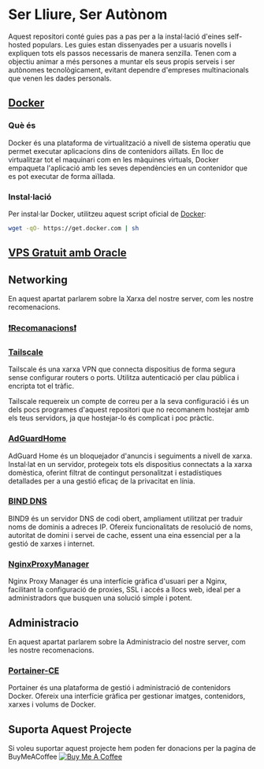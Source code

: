 # Ser Lliure, Ser Autònom
Aquest repositori conté guies pas a pas per a la instal·lació d'eines self-hosted populars. Les guies estan dissenyades per a usuaris novells i expliquen tots els passos necessaris de manera senzilla. Tenen com a objectiu animar a més persones a muntar els seus propis serveis i ser autònomes tecnològicament, evitant dependre d'empreses multinacionals que venen les dades personals.

## [Docker](https://github.com/docker)
### Què és
Docker és una plataforma de virtualització a nivell de sistema operatiu que permet executar aplicacions dins de contenidors aïllats. En lloc de virtualitzar tot el maquinari com en les màquines virtuals, Docker empaqueta l'aplicació amb les seves dependències en un contenidor que es pot executar de forma aïllada.

### Instal·lació
Per instal·lar Docker, utilitzeu aquest script oficial de [Docker](https://github.com/docker/docker-install):
```bash
wget -qO- https://get.docker.com | sh
```
## [VPS Gratuit amb Oracle](https://github.com/Otorexer/SerLliure/blob/main/Tutorials/OracleFreeTier.md)
## Networking
En aquest apartat parlarem sobre la Xarxa del nostre server, com les nostre recomenacions.
### [❗Recomanacions❗](https://github.com/Otorexer/SerLliure/blob/main/Recomanacions/Networking.md)
### [Tailscale](https://github.com/Otorexer/SerLliure/tree/main/Serveis/Tailscale)
Tailscale és una xarxa VPN que connecta dispositius de forma segura sense configurar routers o ports. Utilitza autenticació per clau pública i encripta tot el tràfic.

Tailscale requereix un compte de correu per a la seva configuració i és un dels pocs programes d'aquest repositori que no recomanem hostejar amb els teus servidors, ja que hostejar-lo és complicat i poc pràctic.

### [AdGuardHome](https://github.com/Otorexer/SerLliure/tree/main/Serveis/AdGuardHome)
AdGuard Home és un bloquejador d'anuncis i seguiments a nivell de xarxa. Instal·lat en un servidor, protegeix tots els dispositius connectats a la xarxa domèstica, oferint filtrat de contingut personalitzat i estadístiques detallades per a una gestió eficaç de la privacitat en línia.

### [BIND DNS](https://github.com/Otorexer/SerLliure/tree/main/Serveis/BIND)
BIND9 és un servidor DNS de codi obert, ampliament utilitzat per traduir noms de dominis a adreces IP. Ofereix funcionalitats de resolució de noms, autoritat de domini i servei de cache, essent una eina essencial per a la gestió de xarxes i internet.

### [NginxProxyManager](https://github.com/Otorexer/SerLliure/tree/main/Serveis/NginxProxyManager)
Nginx Proxy Manager és una interfície gràfica d'usuari per a Nginx, facilitant la configuració de proxies, SSL i accés a llocs web, ideal per a administradors que busquen una solució simple i potent.

## Administracio
En aquest apartat parlarem sobre la Administracio del nostre server, com les nostre recomenacions.

### [Portainer-CE](https://github.com/Otorexer/SerLliure/tree/main/Serveis/Portainer-CE)
Portainer és una plataforma de gestió i administració de contenidors Docker. Ofereix una interfície gràfica per gestionar imatges, contenidors, xarxes i volums de Docker.

## Suporta Aquest Projecte
Si voleu suportar aquest projecte hem poden fer donacions per la pagina de BuyMeACoffee
[![Buy Me A Coffee](url-of-the-button-image)](https://www.buymeacoffee.com/Otorexer)
